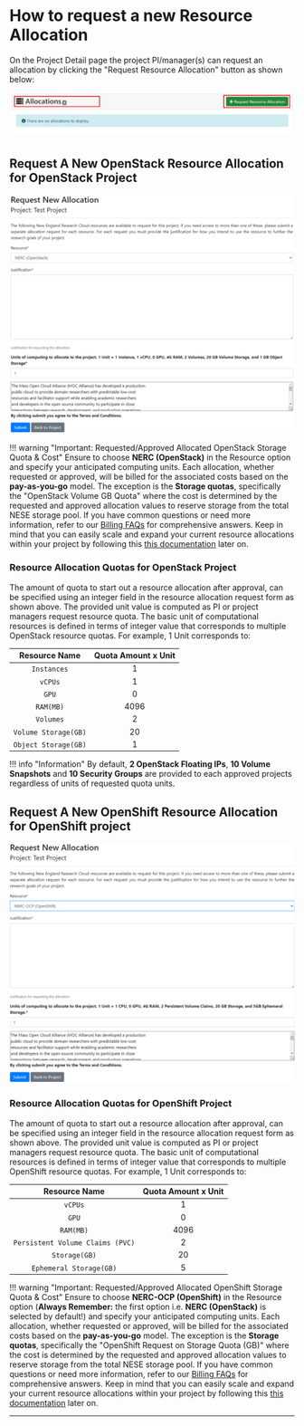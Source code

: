 # How to request a new Resource Allocation

On the Project Detail page the project PI/manager(s) can request an allocation
by clicking the "Request Resource Allocation" button as shown below:

![Requesting an Allocation](images/new_resource_allocation.png)

## Request A New OpenStack Resource Allocation for OpenStack Project

![Request A New OpenStack Resource Allocation](images/coldfront-request-new-openstack-allocation.png)

!!! warning "Important: Requested/Approved Allocated OpenStack Storage Quota & Cost"
    Ensure to choose **NERC (OpenStack)** in the Resource option and specify your
    anticipated computing units. Each allocation, whether requested or approved,
    will be billed for the associated costs based on the **pay-as-you-go** model.
    The exception is the **Storage quotas**, specifically the "OpenStack Volume
    GB Quota" where the cost is determined by the requested and approved allocation
    values to reserve storage from the total NESE storage pool. If you have common
    questions or need more information, refer to our
    [Billing FAQs](../../get-started/cost-billing/billing-faqs.md) for comprehensive
    answers. Keep in mind that you can easily scale and expand your current resource
    allocations within your project by following this [this documentation](allocation-change-request.md#request-change-resource-allocation-attributes-for-openstack-project)
    later on.

### Resource Allocation Quotas for OpenStack Project

The amount of quota to start out a resource allocation after approval, can be
specified using an integer field in the resource allocation request form as shown
above. The provided unit value is computed as PI or project managers request
resource quota. The basic unit of computational resources is defined in terms of
integer value that corresponds to multiple OpenStack resource quotas. For example,
1 Unit corresponds to:

| Resource Name         | Quota Amount x Unit                   |
| :-------------------: | :-----------------------------------: |
| `Instances`           | 1                                     |
| `vCPUs`               | 1                                     |
| `GPU`                 | 0                                     |
| `RAM(MB)`             | 4096                                  |
| `Volumes`             | 2                                     |
| `Volume Storage(GB)`  | 20                                    |
| `Object Storage(GB)`  | 1                                     |

!!! info "Information"
    By default, **2 OpenStack Floating IPs**, **10 Volume Snapshots** and **10 Security
    Groups** are provided to each approved projects regardless of units of requested
    quota units.

## Request A New OpenShift Resource Allocation for OpenShift project

![Request A New OpenShift Resource Allocation](images/coldfront-request-new-openshift-allocation.png)

### Resource Allocation Quotas for OpenShift Project

The amount of quota to start out a resource allocation after approval, can be
specified using an integer field in the resource allocation request form as shown
above. The provided unit value is computed as PI or project managers request
resource quota. The basic unit of computational resources is defined in terms of
integer value that corresponds to multiple OpenShift resource quotas. For example,
1 Unit corresponds to:

| Resource Name         | Quota Amount x Unit                   |
| :-------------------: | :-----------------------------------: |
| `vCPUs`               | 1                                     |
| `GPU`                 | 0                                     |
| `RAM(MB)`                 | 4096                                  |
| `Persistent Volume Claims (PVC)`             | 2                                     |
| `Storage(GB)`  | 20                                  |
| `Ephemeral Storage(GB)`  | 5                                     |

!!! warning "Important: Requested/Approved Allocated OpenShift Storage Quota & Cost"
    Ensure to choose **NERC-OCP (OpenShift)** in the Resource option (**Always Remember:**
    the first option i.e. **NERC (OpenStack)** is selected by default!) and specify
    your anticipated computing units. Each allocation, whether requested or approved,
    will be billed for the associated costs based on the **pay-as-you-go** model.
    The exception is the **Storage quotas**, specifically the "OpenShift Request
    on Storage Quota (GB)" where the cost is determined by the requested and
    approved allocation values to reserve storage from the total NESE storage pool.
    If you have common questions or need more information, refer to our
    [Billing FAQs](../../get-started/cost-billing/billing-faqs.md) for comprehensive
    answers. Keep in mind that you can easily scale and expand your current
    resource allocations within your project by following this [this documentation](allocation-change-request.md#request-change-resource-allocation-attributes-for-openshift-project)
    later on.

---
